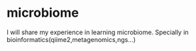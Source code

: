 # microbiome
I will share my experience in learning microbiome. Specially in bioinformatics(qiime2,metagenomics,ngs...)
